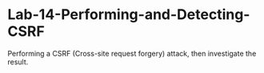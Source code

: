 # Lab-14-Performing-and-Detecting-CSRF
 Performing a CSRF (Cross-site request forgery) attack, then investigate the result.
